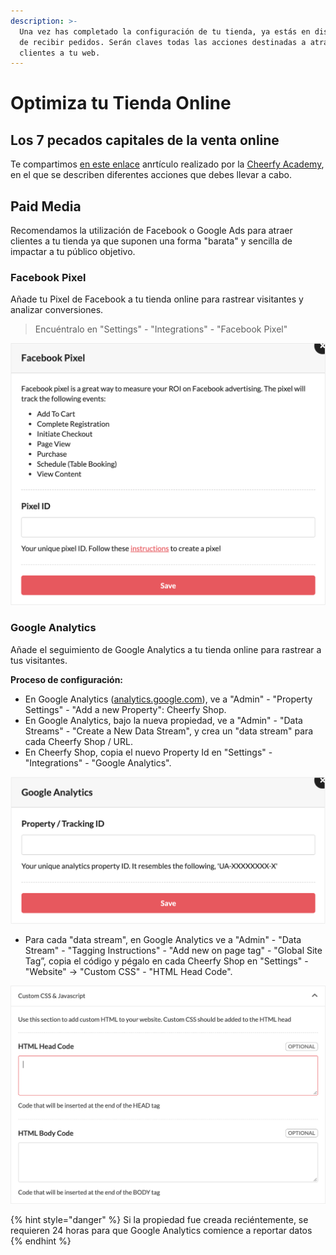 ```yaml
---
description: >-
  Una vez has completado la configuración de tu tienda, ya estás en disposición
  de recibir pedidos. Serán claves todas las acciones destinadas a atraer a tus
  clientes a tu web.
---
```


# Optimiza tu Tienda Online

## Los 7 pecados capitales de la venta online

Te compartimos [en este enlace](https://www.es.cheerfy.com/academy/los-7-pecados-capitales-de-la-venta-online) anrtículo realizado por la [Cheerfy Academy](https://www.es.cheerfy.com/academy), en el que se describen diferentes acciones que debes llevar a cabo.

## Paid Media

Recomendamos la utilización de Facebook o Google Ads para atraer clientes a tu tienda ya que suponen una forma "barata" y sencilla de impactar a tu público objetivo.

### Facebook Pixel

Añade tu Pixel de Facebook a tu tienda online para rastrear visitantes y analizar conversiones.

> Encuéntralo en "Settings" - "Integrations" - "Facebook Pixel"

![](../.gitbook/assets/image%20%2863%29.png)

### Google Analytics

Añade el seguimiento de Google Analytics a tu tienda online para rastrear a tus visitantes.

**Proceso de configuración:**

* En Google Analytics \([analytics.google.com](http://analytics.google.com/)\), ve a "Admin" - "Property Settings" - "Add a new Property": Cheerfy Shop.
* En Google Analytics, bajo la nueva propiedad, ve a "Admin" - "Data Streams" - "Create a New Data Stream", y crea un "data stream" para cada Cheerfy Shop / URL.
* En Cheerfy Shop, copia el nuevo Property Id en "Settings" - "Integrations" - "Google Analytics".

![](../.gitbook/assets/image%20%2864%29.png)

* Para cada "data stream", en Google Analytics ve a "Admin" - "Data Stream" - "Tagging Instructions" - "Add new on page tag" - "Global Site Tag”, copia el código y pégalo en cada Cheerfy Shop en "Settings" - "Website" -&gt; "Custom CSS" - "HTML Head Code".

![](../.gitbook/assets/image%20%2861%29.png)

{% hint style="danger" %}
Si la propiedad fue creada reciéntemente, se requieren 24 horas para que Google Analytics comience a reportar datos
{% endhint %}

